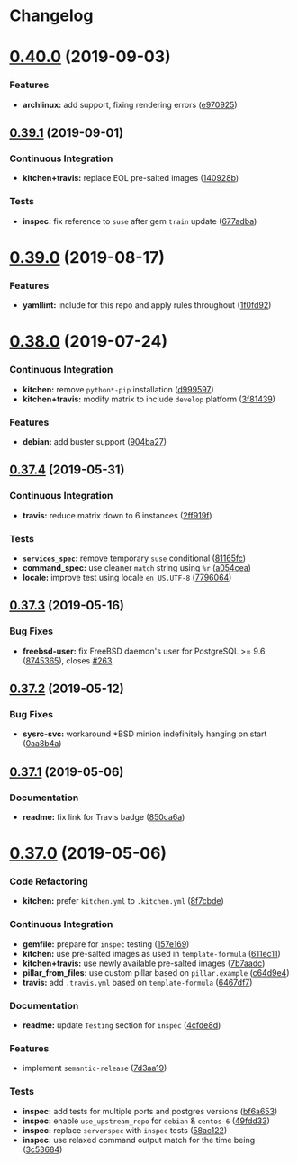# Changelog

# [0.40.0](https://github.com/saltstack-formulas/postgres-formula/compare/v0.39.1...v0.40.0) (2019-09-03)


### Features

* **archlinux:** add support, fixing rendering errors ([e970925](https://github.com/saltstack-formulas/postgres-formula/commit/e970925))

## [0.39.1](https://github.com/saltstack-formulas/postgres-formula/compare/v0.39.0...v0.39.1) (2019-09-01)


### Continuous Integration

* **kitchen+travis:** replace EOL pre-salted images ([140928b](https://github.com/saltstack-formulas/postgres-formula/commit/140928b))


### Tests

* **inspec:** fix reference to `suse` after gem `train` update ([677adba](https://github.com/saltstack-formulas/postgres-formula/commit/677adba))

# [0.39.0](https://github.com/saltstack-formulas/postgres-formula/compare/v0.38.0...v0.39.0) (2019-08-17)


### Features

* **yamllint:** include for this repo and apply rules throughout ([1f0fd92](https://github.com/saltstack-formulas/postgres-formula/commit/1f0fd92))

# [0.38.0](https://github.com/saltstack-formulas/postgres-formula/compare/v0.37.4...v0.38.0) (2019-07-24)


### Continuous Integration

* **kitchen:** remove `python*-pip` installation ([d999597](https://github.com/saltstack-formulas/postgres-formula/commit/d999597))
* **kitchen+travis:** modify matrix to include `develop` platform ([3f81439](https://github.com/saltstack-formulas/postgres-formula/commit/3f81439))


### Features

* **debian:** add buster support ([904ba27](https://github.com/saltstack-formulas/postgres-formula/commit/904ba27))

## [0.37.4](https://github.com/saltstack-formulas/postgres-formula/compare/v0.37.3...v0.37.4) (2019-05-31)


### Continuous Integration

* **travis:** reduce matrix down to 6 instances ([2ff919f](https://github.com/saltstack-formulas/postgres-formula/commit/2ff919f))


### Tests

* **`services_spec`:** remove temporary `suse` conditional ([81165fc](https://github.com/saltstack-formulas/postgres-formula/commit/81165fc))
* **command_spec:** use cleaner `match` string using `%r` ([a054cea](https://github.com/saltstack-formulas/postgres-formula/commit/a054cea))
* **locale:** improve test using locale `en_US.UTF-8` ([7796064](https://github.com/saltstack-formulas/postgres-formula/commit/7796064))

## [0.37.3](https://github.com/saltstack-formulas/postgres-formula/compare/v0.37.2...v0.37.3) (2019-05-16)


### Bug Fixes

* **freebsd-user:** fix FreeBSD daemon's user for PostgreSQL >= 9.6 ([8745365](https://github.com/saltstack-formulas/postgres-formula/commit/8745365)), closes [#263](https://github.com/saltstack-formulas/postgres-formula/issues/263)

## [0.37.2](https://github.com/saltstack-formulas/postgres-formula/compare/v0.37.1...v0.37.2) (2019-05-12)


### Bug Fixes

* **sysrc-svc:** workaround *BSD minion indefinitely hanging on start ([0aa8b4a](https://github.com/saltstack-formulas/postgres-formula/commit/0aa8b4a))

## [0.37.1](https://github.com/saltstack-formulas/postgres-formula/compare/v0.37.0...v0.37.1) (2019-05-06)


### Documentation

* **readme:** fix link for Travis badge ([850ca6a](https://github.com/saltstack-formulas/postgres-formula/commit/850ca6a))

# [0.37.0](https://github.com/saltstack-formulas/postgres-formula/compare/v0.36.0...v0.37.0) (2019-05-06)


### Code Refactoring

* **kitchen:** prefer `kitchen.yml` to `.kitchen.yml` ([8f7cbde](https://github.com/saltstack-formulas/postgres-formula/commit/8f7cbde))


### Continuous Integration

* **gemfile:** prepare for `inspec` testing ([157e169](https://github.com/saltstack-formulas/postgres-formula/commit/157e169))
* **kitchen:** use pre-salted images as used in `template-formula` ([611ec11](https://github.com/saltstack-formulas/postgres-formula/commit/611ec11))
* **kitchen+travis:** use newly available pre-salted images ([7b7aadc](https://github.com/saltstack-formulas/postgres-formula/commit/7b7aadc))
* **pillar_from_files:** use custom pillar based on `pillar.example` ([c64d9e4](https://github.com/saltstack-formulas/postgres-formula/commit/c64d9e4))
* **travis:** add `.travis.yml` based on `template-formula` ([6467df7](https://github.com/saltstack-formulas/postgres-formula/commit/6467df7))


### Documentation

* **readme:** update `Testing` section for `inspec` ([4cfde8d](https://github.com/saltstack-formulas/postgres-formula/commit/4cfde8d))


### Features

* implement `semantic-release` ([7d3aa19](https://github.com/saltstack-formulas/postgres-formula/commit/7d3aa19))


### Tests

* **inspec:** add tests for multiple ports and postgres versions ([bf6a653](https://github.com/saltstack-formulas/postgres-formula/commit/bf6a653))
* **inspec:** enable `use_upstream_repo` for `debian` & `centos-6` ([49fdd33](https://github.com/saltstack-formulas/postgres-formula/commit/49fdd33))
* **inspec:** replace `serverspec` with `inspec` tests ([58ac122](https://github.com/saltstack-formulas/postgres-formula/commit/58ac122))
* **inspec:** use relaxed command output match for the time being ([3c53684](https://github.com/saltstack-formulas/postgres-formula/commit/3c53684))
